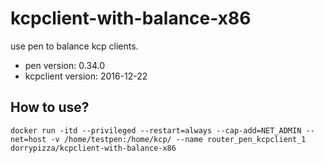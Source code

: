 # kcpclient-with-balance-x86
use pen to balance kcp clients.
- pen version: 0.34.0
- kcpclient version: 2016-12-22

## How to use?
```
docker run -itd --privileged --restart=always --cap-add=NET_ADMIN --net=host -v /home/testpen:/home/kcp/ --name router_pen_kcpclient_1 dorrypizza/kcpclient-with-balance-x86
```